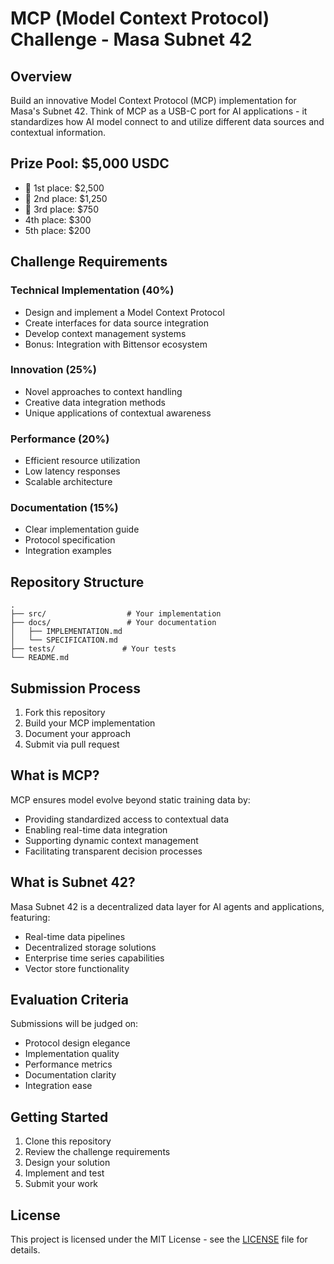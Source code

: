 # MCP (Model Context Protocol) Challenge - Masa Subnet 42

## Overview

Build an innovative Model Context Protocol (MCP) implementation for Masa's Subnet 42. Think of MCP as a USB-C port for AI applications - it standardizes how AI model connect to and utilize different data sources and contextual information.

## Prize Pool: $5,000 USDC
- 🥇 1st place: $2,500
- 🥈 2nd place: $1,250
- 🥉 3rd place: $750
- 4th place: $300
- 5th place: $200

## Challenge Requirements

### Technical Implementation (40%)
- Design and implement a Model Context Protocol
- Create interfaces for data source integration
- Develop context management systems
- Bonus: Integration with Bittensor ecosystem

### Innovation (25%)
- Novel approaches to context handling
- Creative data integration methods
- Unique applications of contextual awareness

### Performance (20%)
- Efficient resource utilization
- Low latency responses
- Scalable architecture

### Documentation (15%)
- Clear implementation guide
- Protocol specification
- Integration examples

## Repository Structure
```
.
├── src/                  # Your implementation
├── docs/                 # Your documentation
│   ├── IMPLEMENTATION.md
│   └── SPECIFICATION.md
├── tests/               # Your tests
└── README.md
```

## Submission Process

1. Fork this repository
2. Build your MCP implementation
3. Document your approach
4. Submit via pull request

## What is MCP?

MCP ensures model evolve beyond static training data by:
- Providing standardized access to contextual data
- Enabling real-time data integration
- Supporting dynamic context management
- Facilitating transparent decision processes

## What is Subnet 42?

Masa Subnet 42 is a decentralized data layer for AI agents and applications, featuring:
- Real-time data pipelines
- Decentralized storage solutions
- Enterprise time series capabilities
- Vector store functionality

## Evaluation Criteria

Submissions will be judged on:
- Protocol design elegance
- Implementation quality
- Performance metrics
- Documentation clarity
- Integration ease

## Getting Started

1. Clone this repository
2. Review the challenge requirements
3. Design your solution
4. Implement and test
5. Submit your work

## License

This project is licensed under the MIT License - see the [LICENSE](LICENSE) file for details.